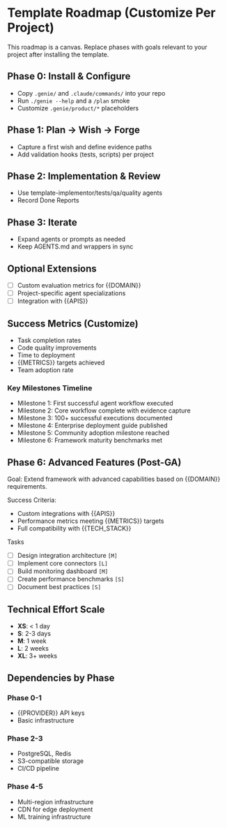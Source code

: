 # Template Roadmap (Customize Per Project)

This roadmap is a canvas. Replace phases with goals relevant to your project after installing the template.

## Phase 0: Install & Configure
- Copy `.genie/` and `.claude/commands/` into your repo
- Run `./genie --help` and a `/plan` smoke
- Customize `.genie/product/*` placeholders

## Phase 1: Plan → Wish → Forge
- Capture a first wish and define evidence paths
- Add validation hooks (tests, scripts) per project

## Phase 2: Implementation & Review
- Use template-implementor/tests/qa/quality agents
- Record Done Reports

## Phase 3: Iterate
- Expand agents or prompts as needed
- Keep AGENTS.md and wrappers in sync
## Optional Extensions
- [ ] Custom evaluation metrics for {{DOMAIN}}
- [ ] Project-specific agent specializations
- [ ] Integration with {{APIS}}

## Success Metrics (Customize)
- Task completion rates
- Code quality improvements
- Time to deployment
- {{METRICS}} targets achieved
- Team adoption rate

### Key Milestones Timeline
- Milestone 1: First successful agent workflow executed
- Milestone 2: Core workflow complete with evidence capture
- Milestone 3: 100+ successful executions documented
- Milestone 4: Enterprise deployment guide published
- Milestone 5: Community adoption milestone reached
- Milestone 6: Framework maturity benchmarks met

## Phase 6: Advanced Features (Post-GA)

Goal: Extend framework with advanced capabilities based on {{DOMAIN}} requirements.

Success Criteria:
- Custom integrations with {{APIS}}
- Performance metrics meeting {{METRICS}} targets
- Full compatibility with {{TECH_STACK}}

Tasks
- [ ] Design integration architecture `[M]`
- [ ] Implement core connectors `[L]`
- [ ] Build monitoring dashboard `[M]`
- [ ] Create performance benchmarks `[S]`
- [ ] Document best practices `[S]`

## Technical Effort Scale
- **XS**: < 1 day
- **S**: 2-3 days
- **M**: 1 week
- **L**: 2 weeks
- **XL**: 3+ weeks

## Dependencies by Phase

### Phase 0-1
- {{PROVIDER}} API keys
- Basic infrastructure

### Phase 2-3
- PostgreSQL, Redis
- S3-compatible storage
- CI/CD pipeline

### Phase 4-5
- Multi-region infrastructure
- CDN for edge deployment
- ML training infrastructure
